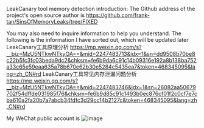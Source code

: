 
LeakCanary tool memory detection introduction: 
The Github address of the project's open source author is https://github.com/frank-tan/SinsOfMemoryLeaks/tree/FIXED

You may also need to inquire information to help you understand. The following is the information I have sorted out, which will be updated later
LeakCanary工具原理分析 https://mp.weixin.qq.com/s?__biz=MzU5NTkwNTkyOA==&mid=2247483713&idx=1&sn=dd9508b70be8c22b5fc3fc03beda9dc2&chksm=fe6b9da6c91c14b09316e192a8b138ba752a33c65e59eaa635a78b670e62b30e5284c5435ea7&token=468345095&lang=zh_CN#rd
LeakCanary工具常见内存泄漏问题分析 https://mp.weixin.qq.com/s?__biz=MzU5NTkwNTkyOA==&mid=2247483746&idx=1&sn=26082aa50679702f54dffde031985f76&chksm=fe6b9d85c91c1493b0ec876cf01f2c0cf7e7cba610a2fa20b7a7abcb34fdfc3d29cc14b2127c&token=468345095&lang=zh_CN#rd

My WeChat public account is
![image](https://github.com/szuhqh/CoolMusic-master/blob/master/screenshots/qrcode_for_gh_134f1744e99c_258.jpg)
